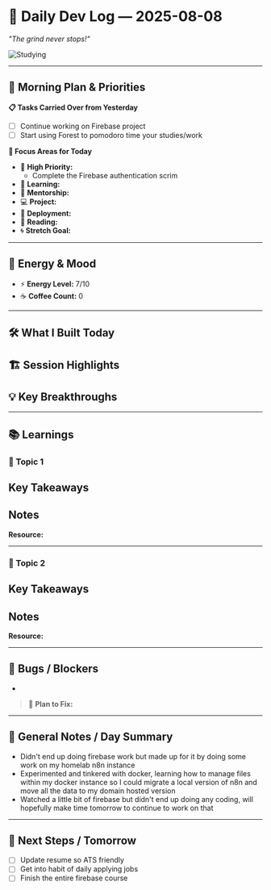 # 🚀 Daily Dev Log — 2025-08-08  

*"The grind never stops!"*  

![Studying](https://i.pinimg.com/originals/d8/6f/3a/d86f3ab8192f5589eca93cd7725ad8e4.gif)  

---

## 🌅 Morning Plan & Priorities  

**📋 Tasks Carried Over from Yesterday**  
- [ ] Continue working on Firebase project
- [ ] Start using Forest to pomodoro time your studies/work

**🎯 Focus Areas for Today**  
- 🔴 **High Priority:**  
	- Complete the Firebase authentication scrim
- 📘 **Learning:**  
- 🤝 **Mentorship:**  
- 💻 **Project:**  
- 🚀 **Deployment:**  
- 📖 **Reading:**  
- 🌀 **Stretch Goal:**  

---

## 🔋 Energy & Mood  

- ⚡ **Energy Level:** 7/10  
- ☕ **Coffee Count:** 0

---

## 🛠️ What I Built Today  

**🏗️ Session Highlights**  
-  

**💡 Key Breakthroughs**  
-  

---

## 📚 Learnings  

### 📌 Topic 1  
**Key Takeaways**  
-  

**Notes**  
-  

**Resource:**  

---

### 📌 Topic 2  
**Key Takeaways**  
-  

**Notes**  
-  

**Resource:**  

---

## 🐛 Bugs / Blockers  

-  

> 🎯 **Plan to Fix:**  

---

## 📝 General Notes / Day Summary  

-  Didn't end up doing firebase work but made up for it by doing some work on my homelab n8n instance
- Experimented and tinkered with docker, learning how to manage files within my docker instance so I could migrate a local version of n8n and move all the data to my domain hosted version
- Watched a little bit of firebase but didn't end up doing any coding, will hopefully make time tomorrow to continue to work on that

---

## 🔮 Next Steps / Tomorrow  

- [ ] Update resume so ATS friendly  
- [ ] Get into habit of daily applying jobs
- [ ] Finish the entire firebase course